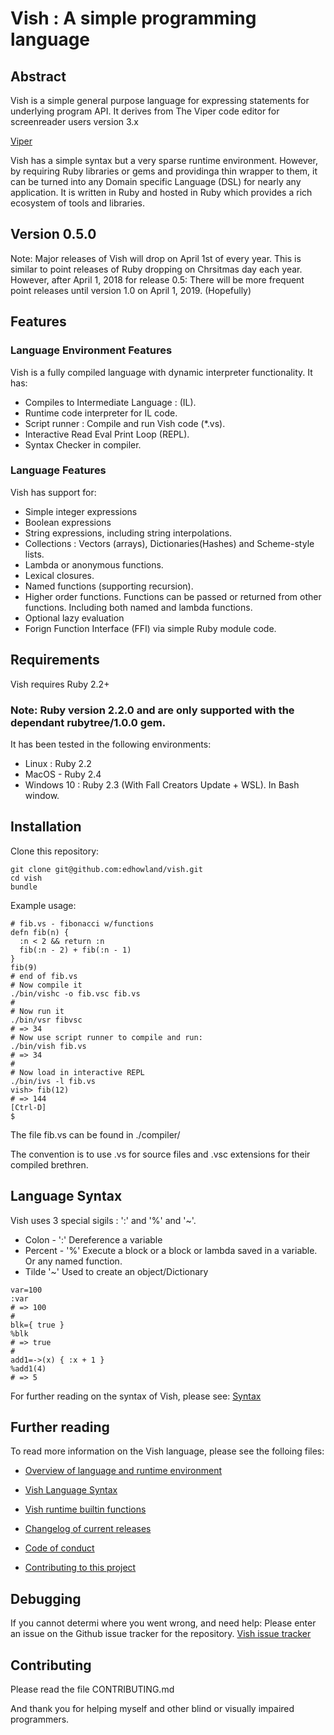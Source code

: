 # Vish : A simple programming language

## Abstract

Vish is a simple general purpose language for expressing  statements for underlying
program API. It derives from  The Viper code editor for screenreader users version 3.x

[Viper](https://github.com/edhowland/viper)


Vish has a simple syntax but a very sparse runtime environment.
However, by requiring Ruby libraries or gems and providinga thin wrapper
to them, it can be turned into any Domain specific Language (DSL) for nearly any
application. It is written in Ruby and hosted in Ruby which provides a rich
ecosystem of tools and libraries.


## Version 0.5.0

Note: Major releases of Vish will drop on April 1st of every year. This is
similar to point releases of Ruby dropping on Chrsitmas day each year.
However, after April 1, 2018 for release 0.5: There will be more frequent
point releases until version 1.0 on April 1, 2019. (Hopefully)

## Features

### Language Environment Features

Vish is a fully compiled language with dynamic interpreter functionality.
It has:

- Compiles to Intermediate Language : (IL).
- Runtime code interpreter for IL code.
- Script runner : Compile and run Vish code (*.vs).
- Interactive Read Eval Print Loop (REPL).
- Syntax Checker in compiler.

### Language Features

Vish has support for:

- Simple integer expressions
- Boolean expressions
- String expressions, including string interpolations.
- Collections : Vectors (arrays), Dictionaries(Hashes) and Scheme-style lists.
- Lambda or anonymous functions.
- Lexical closures.
- Named functions (supporting recursion).
- Higher order functions. Functions can be passed or returned from other functions. Including both named and lambda functions.
- Optional lazy evaluation
- Forign Function Interface (FFI) via simple Ruby module code.

## Requirements

Vish requires Ruby 2.2+

### Note: Ruby version 2.2.0 and are only supported with the dependant rubytree/1.0.0 gem.

It has been tested in the following environments:

- Linux : Ruby 2.2
- MacOS - Ruby 2.4
- Windows 10 : Ruby 2.3 (With Fall Creators Update + WSL). In Bash window.

## Installation

Clone this repository:

```
git clone git@github.com:edhowland/vish.git
cd vish
bundle
```

Example usage:

```
# fib.vs - fibonacci w/functions
defn fib(n) { 
  :n < 2 && return :n
  fib(:n - 2) + fib(:n - 1)
}
fib(9)
# end of fib.vs
# Now compile it
./bin/vishc -o fib.vsc fib.vs
#
# Now run it
./bin/vsr fibvsc
# => 34
# Now use script runner to compile and run:
./bin/vish fib.vs
# => 34
#
# Now load in interactive REPL
./bin/ivs -l fib.vs
vish> fib(12)
# => 144
[Ctrl-D]
$
```


The file fib.vs can be found in ./compiler/

The convention is to use .vs for source files and .vsc extensions for their
compiled brethren.

## Language Syntax

Vish uses 3 special sigils : ':' and '%' and '~'.

- Colon - ':'  Dereference a variable
- Percent - '%' Execute a block or a block or lambda saved in a variable. Or any named function.
- Tilde '~' Used to create an object/Dictionary

```
var=100
:var
# => 100
#
blk={ true }
%blk
# => true
#
add1=->(x) { :x + 1 }
%add1(4)
# => 5
```

For further reading on the syntax of Vish, please see:
[Syntax](Syntax.md)

## Further reading

To read more information on the Vish language, please see the folloing files:

- [Overview of language and runtime environment](Overview.md)
- [Vish Language Syntax](Syntax.md)
- [Vish runtime builtin functions](Builtins.md)
- [Changelog of current releases](CHANGELOG.md)

- [Code of conduct](CODE_OF_CONDUCT.md)
- [Contributing to this project](CONTRIBUTING.md)


## Debugging

If you cannot determi where you went wrong, and need help: Please
enter an issue on the Github issue tracker for the repository.
[Vish issue tracker](https://github.com/edhowland/vish/issues)

## Contributing

Please read the file 
CONTRIBUTING.md

And thank you for helping myself and other blind or visually impaired programmers.
